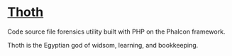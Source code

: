 # [Thoth](https://egyptianmuseum.org/deities-thoth)
Code source file forensics utility built with PHP on the Phalcon framework.

Thoth is the Egyptian god of widsom, learning, and bookkeeping.
